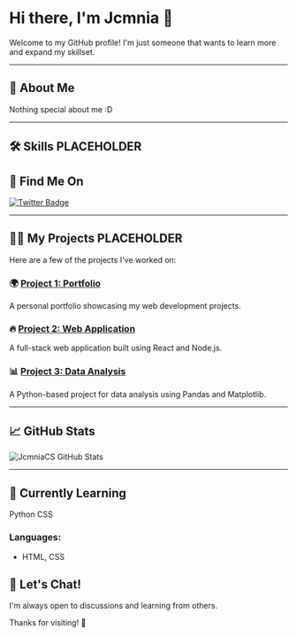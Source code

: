 # Hi there, I'm Jcmnia 👋

Welcome to my GitHub profile! I'm just someone that wants to learn more and expand my skillset.

---

## 🚀 About Me

Nothing special about me :D

---

## 🛠️ Skills PLACEHOLDER



## 🔗 Find Me On

[![Twitter Badge](https://img.shields.io/badge/-Twitter-1DA1F2?style=flat&logo=twitter&logoColor=white)](https://twitter.com/JcmniaCS)

---

## 👨‍💻 My Projects PLACEHOLDER

Here are a few of the projects I've worked on:

### 🌍 [Project 1: Portfolio](https://github.com/yourname/portfolio)
A personal portfolio showcasing my web development projects.

### 🔥 [Project 2: Web Application](https://github.com/yourname/web-application)
A full-stack web application built using React and Node.js.

### 📊 [Project 3: Data Analysis](https://github.com/yourname/data-analysis)
A Python-based project for data analysis using Pandas and Matplotlib.

---

## 📈 GitHub Stats

![JcmniaCS GitHub Stats](https://github-readme-stats.vercel.app/api?username=yourname&show_icons=true&hide_title=true&count_private=true&theme=radical)

---

## 🎯 Currently Learning
Python
CSS

### Languages:
- HTML, CSS


## 💬 Let's Chat!
I'm always open to discussions and learning from others.

Thanks for visiting! 👋
